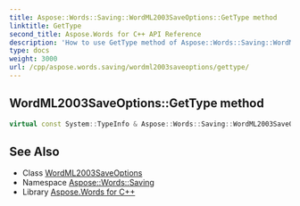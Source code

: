 ```yaml
---
title: Aspose::Words::Saving::WordML2003SaveOptions::GetType method
linktitle: GetType
second_title: Aspose.Words for C++ API Reference
description: 'How to use GetType method of Aspose::Words::Saving::WordML2003SaveOptions class in C++.'
type: docs
weight: 3000
url: /cpp/aspose.words.saving/wordml2003saveoptions/gettype/
---
```

## WordML2003SaveOptions::GetType method




```cpp
virtual const System::TypeInfo & Aspose::Words::Saving::WordML2003SaveOptions::GetType() const override
```

## See Also

* Class [WordML2003SaveOptions](../)
* Namespace [Aspose::Words::Saving](../../)
* Library [Aspose.Words for C++](../../../)
